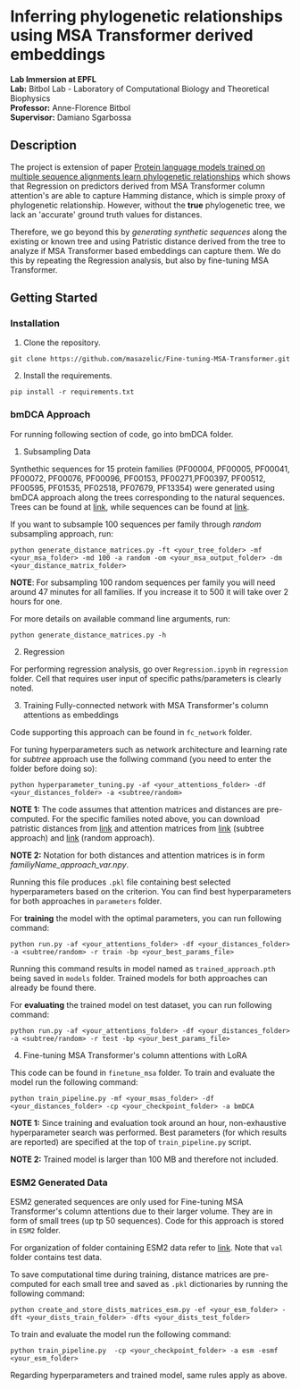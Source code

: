 # Inferring phylogenetic relationships using MSA Transformer derived embeddings

**Lab Immersion at EPFL**  
**Lab:** Bitbol Lab - Laboratory of Computational Biology and Theoretical Biophysics  
**Professor:** Anne-Florence Bitbol  
**Supervisor:** Damiano Sgarbossa  

## Description

The project is extension of paper [Protein language models trained on multiple sequence alignments learn phylogenetic relationships](https://doi.org/10.1038/s41467-022-34032-y) which shows that Regression on predictors derived from MSA Transformer column attention's are able to capture Hamming distance, which is simple proxy of phylogenetic relationship. However, without the **true** phylogenetic tree, we lack an 'accurate' ground truth values for distances.  

Therefore, we go beyond this by *generating synthetic sequences* along the existing or known tree and using Patristic distance derived from the tree to analyze if MSA Transformer based embeddings can capture them. We do this by repeating the Regression analysis, but also by fine-tuning MSA Transformer. 

## Getting Started

### Installation

1. Clone the repository. 
```
git clone https://github.com/masazelic/Fine-tuning-MSA-Transformer.git
```

2. Install the requirements. 
```
pip install -r requirements.txt
```

### bmDCA Approach

For running following section of code, go into bmDCA folder.  

1. Subsampling Data

Synthethic sequences for 15 protein families (PF00004, PF00005, PF00041, PF00072, PF00076, PF00096, PF00153, PF00271,PF00397, PF00512, PF00595, PF01535, PF02518, PF07679, PF13354) were generated using bmDCA approach along the trees corresponding to the natural sequences. Trees can be found at [link](https://drive.google.com/drive/folders/1zO5LwJENLHyX10qNC-xCRmsmbAWE8bLL?usp=drive_link), while sequences can be found at [link](https://drive.google.com/drive/folders/1BELhdgIYErX-Gfkr0gBtNpj1f4JqcQ7B?usp=drive_link).  

If you want to subsample 100 sequences per family through *random* subsampling approach, run:

```
python generate_distance_matrices.py -ft <your_tree_folder> -mf <your_msa_folder> -md 100 -a random -om <your_msa_output_folder> -dm <your_distance_matrix_folder>
```

**NOTE**: For subsampling 100 random sequences per family you will need around 47 minutes for all families. If you increase it to 500 it will take over 2 hours for one. 

For more details on available command line arguments, run:

```
python generate_distance_matrices.py -h
```

2. Regression 

For performing regression analysis, go over `Regression.ipynb` in `regression` folder. Cell that requires user input of specific paths/parameters is clearly noted.  

3. Training Fully-connected network with MSA Transformer's column attentions as embeddings

Code supporting this approach can be found in `fc_network` folder. 

For tuning hyperparameters such as network architecture and learning rate for *subtree* approach use the follwing command (you need to enter the folder before doing so):

```
python hyperparameter_tuning.py -af <your_attentions_folder> -df <your_distances_folder> -a <subtree/random>
```

**NOTE 1:** The code assumes that attention matrices and distances are pre-computed. For the specific families noted above, you can download patristic distances from [link](https://drive.google.com/drive/u/0/folders/11wxuhhqMeEoEmp_EJYjiIYCOFJ-vZqyY) and attention matrices from [link](https://drive.google.com/drive/u/0/folders/19jG7KDS7E8LqrDNSzA6pAEJAzDVXWfLF) (subtree approach) and [link](https://drive.google.com/drive/u/0/folders/1EYuajAN9sAv6sGH8N77wHv3OlcbhtpJs) (random approach).  

**NOTE 2:** Notation for both distances and attention matrices is in form *familiyName_approach_var.npy*.  

Running this file produces `.pkl` file containing best selected hyperparameters based on the criterion. You can find best hyperparameters for both approaches in `parameters` folder.  

For **training** the model with the optimal parameters, you can run following command:

```
python run.py -af <your_attentions_folder> -df <your_distances_folder> -a <subtree/random> -r train -bp <your_best_params_file>
```  

Running this command results in model named as `trained_approach.pth` being saved in `models` folder. Trained models for both approaches can already be found there.  

For **evaluating** the trained model on test dataset, you can run following command:

```
python run.py -af <your_attentions_folder> -df <your_distances_folder> -a <subtree/random> -r test -bp <your_best_params_file>
```  

4. Fine-tuning MSA Transformer's column attentions with LoRA  

This code can be found in `finetune_msa` folder. To train and evaluate the model run the following command:  

```
python train_pipeline.py -mf <your_msas_folder> -df <your_distances_folder> -cp <your_checkpoint_folder> -a bmDCA
```

**NOTE 1:** Since training and evaluation took around an hour, non-exhaustive hyperparameter search was performed. Best parameters (for which results are reported) are specified at the top of `train_pipeline.py` script.  

**NOTE 2:** Trained model is larger than 100 MB and therefore not included.  

### ESM2 Generated Data  

ESM2 generated sequences are only used for Fine-tuning MSA Transformer's column attentions due to their larger volume. They are in form of small trees (up tp 50 sequences). Code for this approach is stored in `ESM2` folder.

For organization of folder containing ESM2 data refer to [link](https://drive.google.com/drive/u/0/folders/1iwUsaZ4TeXyxrQbqoI5R2zrLS4bCva7Y). Note that `val` folder contains test data.  

To save computational time during training, distance matrices are pre-computed for each small tree and saved as `.pkl` dictionaries by running the following command:

```
python create_and_store_dists_matrices_esm.py -ef <your_esm_folder> -dft <your_dists_train_folder> -dfts <your_dists_test_folder>
```  

To train and evaluate the model run the following command:  

```
python train_pipeline.py  -cp <your_checkpoint_folder> -a esm -esmf <your_esm_folder>
``` 

Regarding hyperparameters and trained model, same rules apply as above. 









